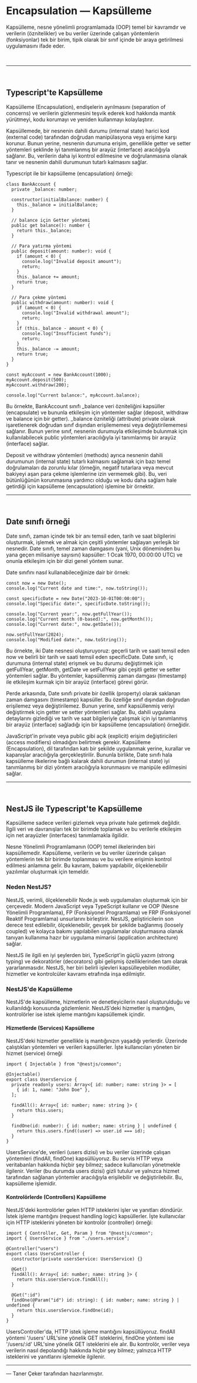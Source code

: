# Encapsulation — Kapsülleme

Kapsülleme, nesne yönelimli programlamada (OOP) temel bir kavramdır ve verilerin (öznitelikler) ve bu veriler üzerinde çalışan yöntemlerin (fonksiyonlar) tek bir birim, tipik olarak bir sınıf içinde bir araya getirilmesi uygulamasını ifade eder.

<br/>

---

<br/>

## Typescript'te Kapsülleme

Kapsülleme (Encapsulation), endişelerin ayrılmasını (separation of concerns) ve verilerin gizlenmesini teşvik ederek kod hakkında mantık yürütmeyi, kodu korumayı ve yeniden kullanmayı kolaylaştırır.

Kapsüllemede, bir nesnenin dahili durumu (internal state) harici kod (external code) tarafından doğrudan manipülasyona veya erişime karşı korunur. Bunun yerine, nesnenin durumuna erişim, genellikle getter ve setter yöntemleri şeklinde iyi tanımlanmış bir arayüz (interface) aracılığıyla sağlanır. Bu, verilerin daha iyi kontrol edilmesine ve doğrulanmasına olanak tanır ve nesnenin dahili durumunun tutarlı kalmasını sağlar.

Typescript ile bir kapsülleme (encapsulation) örneği:

```tsx
class BankAccount {
  private _balance: number;

  constructor(initialBalance: number) {
    this._balance = initialBalance;
  }

  // balance için Getter yöntemi
  public get balance(): number {
    return this._balance;
  }

  // Para yatırma yöntemi
  public deposit(amount: number): void {
    if (amount < 0) {
      console.log("Invalid deposit amount");
      return;
    }
    this._balance += amount;
    return true;
  }

  // Para çekme yöntemi
  public withdraw(amount: number): void {
    if (amount < 0) {
      console.log("Invalid withdrawal amount");
      return;
    }
    if (this._balance - amount < 0) {
      console.log("Insufficient funds");
      return;
    }
    this._balance -= amount;
    return true;
  }
}

const myAccount = new BankAccount(1000);
myAccount.deposit(500);
myAccount.withdraw(200);

console.log("Current balance:", myAccount.balance);
```

Bu örnekte, BankAccount sınıfı \_balance veri özniteliğini kapsüller (encapsulate) ve bununla etkileşim için yöntemler sağlar (deposit, withdraw ve balance için bir getter).
\_balance özniteliği (attribute) private olarak işaretlenerek doğrudan sınıf dışından erişilememesi veya değiştirilememesi sağlanır. Bunun yerine sınıf, nesnenin durumuyla etkileşimde bulunmak için kullanılabilecek public yöntemleri aracılığıyla iyi tanımlanmış bir arayüz (interface) sağlar.

Deposit ve withdraw yöntemleri (methods) ayrıca nesnenin dahili durumunun (internal state) tutarlı kalmasını sağlamak için bazı temel doğrulamaları da zorunlu kılar (örneğin, negatif tutarlara veya mevcut bakiyeyi aşan para çekme işlemlerine izin vermemek gibi). Bu, veri bütünlüğünün korunmasına yardımcı olduğu ve kodu daha sağlam hale getirdiği için kapsülleme (encapsulation) işlemine bir örnektir.
<br/>

---

<br/>

## Date sınıfı örneği

Date sınıfı, zaman içinde tek bir anı temsil eden, tarih ve saat bilgilerini oluşturmak, işlemek ve almak için çeşitli yöntemler sağlayan yerleşik bir nesnedir. Date sınıfı, temel zaman damgasını (yani, Unix döneminden bu yana geçen milisaniye sayısını) kapsüller: 1 Ocak 1970, 00:00:00 UTC) ve onunla etkileşim için bir dizi genel yöntem sunar.

Date sınıfını nasıl kullanabileceğinize dair bir örnek:

```tsx
const now = new Date();
console.log("Current date and time:", now.toString());

const specificDate = new Date("2023-10-01T00:00:00");
console.log("Specific date:", specificDate.toString());

console.log("Current year:", now.getFullYear());
console.log("Current month (0-based):", now.getMonth());
console.log("Current date:", now.getDate());

now.setFullYear(2024);
console.log("Modified date:", now.toString());
```

Bu örnekte, iki Date nesnesi oluşturuyoruz: geçerli tarih ve saati temsil eden now ve belirli bir tarih ve saati temsil eden specificDate. Date sınıfı, iç durumuna (internal state) erişmek ve bu durumu değiştirmek için getFullYear, getMonth, getDate ve setFullYear gibi çeşitli getter ve setter yöntemleri sağlar. Bu yöntemler, kapsüllenmiş zaman damgası (timestamp) ile etkileşim kurmak için bir arayüz (interface) görevi görür.

Perde arkasında, Date sınıfı private bir özellik (property) olarak saklanan zaman damgasını (timestamp) kapsüller. Bu özelliğe sınıf dışından doğrudan erişilemez veya değiştirilemez. Bunun yerine, sınıf kapsüllenmiş veriyi değiştirmek için getter ve setter yöntemleri sağlar. Bu, dahili uygulama detaylarını gizlediği ve tarih ve saat bilgileriyle çalışmak için iyi tanımlanmış bir arayüz (interface) sağladığı için bir kapsülleme (encapsulation) örneğidir.

JavaScript'in private veya public gibi açık (explicit) erişim değiştiricileri (access modifiers) olmadığını belirtmek gerekir. Kapsülleme (Encapsulation), dil tarafından katı bir şekilde uygulanmak yerine, kurallar ve kapanışlar aracılığıyla gerçekleştirilir. Bununla birlikte, Date sınıfı hala kapsülleme ilkelerine bağlı kalarak dahili durumun (internal state) iyi tanımlanmış bir dizi yöntem aracılığıyla korunmasını ve manipüle edilmesini sağlar.
<br/>

---

<br/>

## NestJS ile Typescript'te Kapsülleme

Kapsülleme sadece verileri gizlemek veya private hale getirmek değildir. İlgili veri ve davranışları tek bir birimde toplamak ve bu verilerle etkileşim için net arayüzler (interfaces) tanımlamakla ilgilidir.

Nesne Yönelimli Programlamanın (OOP) temel ilkelerinden biri kapsüllemedir. Kapsülleme, verilerin ve bu veriler üzerinde çalışan yöntemlerin tek bir birimde toplanması ve bu verilere erişimin kontrol edilmesi anlamına gelir. Bu kavram, bakımı yapılabilir, ölçeklenebilir yazılımlar oluşturmak için temeldir.
<br/>

### Neden NestJS?

NestJS, verimli, ölçeklenebilir Node.js web uygulamaları oluşturmak için bir çerçevedir. Modern JavaScript veya TypeScript kullanır ve OOP (Nesne Yönelimli Programlama), FP (Fonksiyonel Programlama) ve FRP (Fonksiyonel Reaktif Programlama) unsurlarını birleştirir. NestJS, geliştiricilerin son derece test edilebilir, ölçeklenebilir, gevşek bir şekilde bağlanmış (loosely coupled) ve kolayca bakımı yapılabilen uygulamalar oluşturmasına olanak tanıyan kullanıma hazır bir uygulama mimarisi (application architecture) sağlar.

NestJS ile ilgili en iyi şeylerden biri, TypeScript'in güçlü yazım (strong typing) ve dekoratörler (decorators) gibi gelişmiş özelliklerinden tam olarak yararlanmasıdır. NestJS, her biri belirli işlevleri kapsülleyebilen modüller, hizmetler ve kontrolcüler kavramı etrafında inşa edilmiştir.
<br/>

### NestJS'de Kapsülleme

NestJS'de kapsülleme, hizmetlerin ve denetleyicilerin nasıl oluşturulduğu ve kullanıldığı konusunda gözlemlenir. NestJS'deki hizmetler iş mantığını, kontrolörler ise istek işleme mantığını kapsüllemek içindir.
<br/>

#### Hizmetlerde (Services) Kapsülleme

NestJS'deki hizmetler genellikle iş mantığınızın yaşadığı yerlerdir. Üzerinde çalıştıkları yöntemleri ve verileri kapsüllerler. İşte kullanıcıları yöneten bir hizmet (service) örneği

```tsx
import { Injectable } from "@nestjs/common";

@Injectable()
export class UsersService {
  private readonly users: Array<{ id: number; name: string }> = [
    { id: 1, name: "John Doe" },
  ];

  findAll(): Array<{ id: number; name: string }> {
    return this.users;
  }

  findOne(id: number): { id: number; name: string } | undefined {
    return this.users.find((user) => user.id === id);
  }
}
```

UsersService'de, verileri (users dizisi) ve bu veriler üzerinde çalışan yöntemleri (findAll, findOne) kapsüllüyoruz. Bu servis HTTP veya veritabanları hakkında hiçbir şey bilmez; sadece kullanıcıları yönetmekle ilgilenir. Veriler (bu durumda users dizisi) gizli tutulur ve yalnızca hizmet tarafından sağlanan yöntemler aracılığıyla erişilebilir ve değiştirilebilir. Bu, kapsülleme işlemidir.
<br/>

#### Kontrolörlerde (Controllers) Kapsülleme

NestJS'deki kontrolörler gelen HTTP isteklerini işler ve yanıtları döndürür. İstek işleme mantığını (request handling logic) kapsüllerler. İşte kullanıcılar için HTTP isteklerini yöneten bir kontrolör (controller) örneği:

```tsx
import { Controller, Get, Param } from "@nestjs/common";
import { UsersService } from "./users.service";

@Controller("users")
export class UsersController {
  constructor(private usersService: UsersService) {}

  @Get()
  findAll(): Array<{ id: number; name: string }> {
    return this.usersService.findAll();
  }

  @Get(":id")
  findOne(@Param("id") id: string): { id: number; name: string } | undefined {
    return this.usersService.findOne(id);
  }
}
```

UsersController'da, HTTP istek işleme mantığını kapsüllüyoruz. findAll yöntemi '/users' URL'sine yönelik GET isteklerini, findOne yöntemi ise '/users/:id' URL'sine yönelik GET isteklerini ele alır. Bu kontrolör, veriler veya verilerin nasıl depolandığı hakkında hiçbir şey bilmez; yalnızca HTTP isteklerini ve yanıtlarını işlemekle ilgilenir.

---

— Taner Çeker tarafından hazırlanmıştır.
